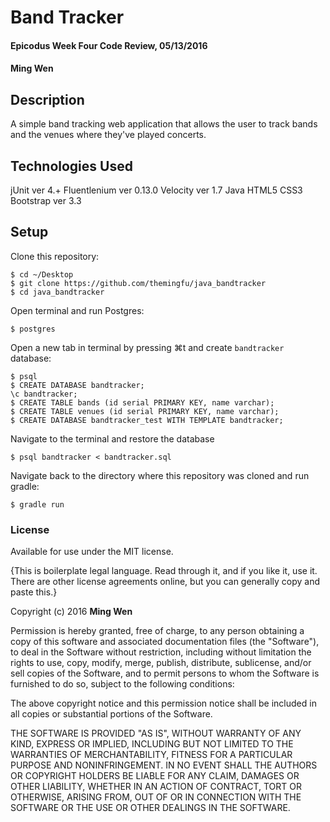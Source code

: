 # Band Tracker

#### Epicodus Week Four Code Review, 05/13/2016
#### Ming Wen

## Description

A simple band tracking web application that allows the user to track bands and the venues where they've played concerts.

## Technologies Used

jUnit ver 4.+ Fluentlenium ver 0.13.0 Velocity ver 1.7 Java HTML5 CSS3 Bootstrap ver 3.3

## Setup

Clone this repository:
```
$ cd ~/Desktop
$ git clone https://github.com/themingfu/java_bandtracker
$ cd java_bandtracker
```

Open terminal and run Postgres:
```
$ postgres
```

Open a new tab in terminal by pressing ⌘t and create `bandtracker` database:
```
$ psql
$ CREATE DATABASE bandtracker;
\c bandtracker;
$ CREATE TABLE bands (id serial PRIMARY KEY, name varchar);
$ CREATE TABLE venues (id serial PRIMARY KEY, name varchar);
$ CREATE DATABASE bandtracker_test WITH TEMPLATE bandtracker;
```

Navigate to the terminal and restore the database
```
$ psql bandtracker < bandtracker.sql
```

Navigate back to the directory where this repository was cloned and run gradle:
```
$ gradle run
```

### License

Available for use under the MIT license.

{This is boilerplate legal language. Read through it, and if you like it, use it. There are other license agreements online, but you can generally copy and paste this.}

Copyright (c) 2016 **Ming Wen**

  Permission is hereby granted, free of charge, to any person obtaining a copy of this software and associated documentation files (the "Software"), to deal in the Software without restriction, including without limitation the rights to use, copy, modify, merge, publish, distribute, sublicense, and/or sell copies of the Software, and to permit persons to whom the Software is furnished to do so, subject to the following conditions:

  The above copyright notice and this permission notice shall be included in all copies or substantial portions of the Software.

  THE SOFTWARE IS PROVIDED "AS IS", WITHOUT WARRANTY OF ANY KIND, EXPRESS OR IMPLIED, INCLUDING BUT NOT LIMITED TO THE WARRANTIES OF MERCHANTABILITY, FITNESS FOR A PARTICULAR PURPOSE AND NONINFRINGEMENT. IN NO EVENT SHALL THE AUTHORS OR COPYRIGHT HOLDERS BE LIABLE FOR ANY CLAIM, DAMAGES OR OTHER LIABILITY, WHETHER IN AN ACTION OF CONTRACT, TORT OR OTHERWISE, ARISING FROM, OUT OF OR IN CONNECTION WITH THE SOFTWARE OR THE USE OR OTHER DEALINGS IN THE SOFTWARE.
